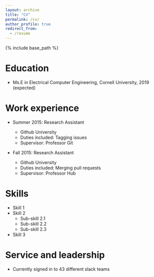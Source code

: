 ```yaml
---
layout: archive
title: "CV"
permalink: /cv/
author_profile: true
redirect_from:
  - /resume
---
```


{% include base_path %}

Education
======
* Ms.E in Electrical Computer Engineering, Cornell University, 2019 (expected)

Work experience
======
* Summer 2015: Research Assistant
  * Github University
  * Duties included: Tagging issues
  * Supervisor: Professor Git

* Fall 2015: Research Assistant
  * Github University
  * Duties included: Merging pull requests
  * Supervisor: Professor Hub
  
Skills
======
* Skill 1
* Skill 2
  * Sub-skill 2.1
  * Sub-skill 2.2
  * Sub-skill 2.3
* Skill 3
  
Service and leadership
======
* Currently signed in to 43 different slack teams

